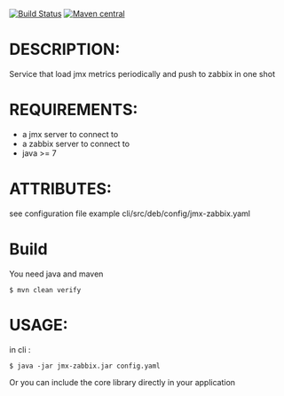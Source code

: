 [![Build Status](https://travis-ci.org/n0rad/jmx-zabbix.png)](https://travis-ci.org/n0rad/jmx-zabbix)
[![Maven central](https://maven-badges.herokuapp.com/maven-central/fr.norad.jmxzabbix/jmx-zabbix-core/badge.svg)](https://maven-badges.herokuapp.com/maven-central/fr.norad.jmxzabbix/jmx-zabbix-core)

# DESCRIPTION:

Service that load jmx metrics periodically and push to zabbix in one shot

# REQUIREMENTS:

* a jmx server to connect to
* a zabbix server to connect to
* java >= 7

# ATTRIBUTES:

see configuration file example cli/src/deb/config/jmx-zabbix.yaml

# Build

You need java and maven

``
$ mvn clean verify
``

# USAGE:

in cli :

``
$ java -jar jmx-zabbix.jar config.yaml
``

Or you can include the core library directly in your application
